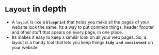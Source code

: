 # `Layout` in depth

- A `layout` is like a **`blueprint`** that helps you make all the pages of your website look the same. Its a way to put common things, header foooter and other stuff that apears on every page, in one place.
- Its makes it easy to keep s similar look on all your web pages. So, a layout is a handy tool that lets you keep things **`tidy and consistent`** on your website.

